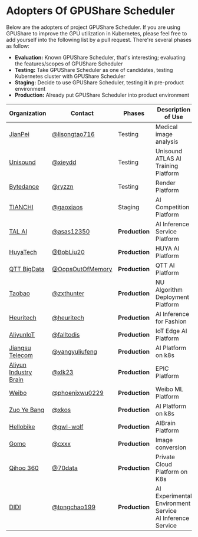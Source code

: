 # Adopters Of GPUShare Scheduler 

Below are the adopters of project GPUShare Scheduler. If you are using GPUShare to improve the GPU utilization in Kubernetes, please feel free to add yourself into the following list by a pull request. There're several phases as follow:

* **Evaluation:** Known GPUShare Scheduler, that's interesting; evaluating the features/scopes of GPUShare Scheduler
* **Testing:** Take GPUShare Scheduler as one of candidates, testing Kubernetes cluster with GPUShare Scheduler
* **Staging:** Decide to use GPUShare Scheduler, testing it in pre-product environment
* **Production:** Already put GPUShare Scheduler into product environment

| Organization | Contact | Phases      | Description of Use |
| ------------ | ------- | ----------- | ------------------ |
| [JianPei](http://www.jianpeicn.com/) | [@lisongtao716](https://github.com/lisongtao716) | Testing | Medical image analysis |
| [Unisound](https://www.unisound.com/) | [@xieydd](https://github.com/xieydd) | Testing | Unisound ATLAS AI Training Platform |
| [Bytedance](https://www.bytedance.com) | [@ryzzn](https://github.com/ryzzn) | Testing | Render Platform | 
| [TIANCHI](https://tianchi.aliyun.com) | [@gaoxiaos](https://github.com/gaoxiaos) | Staging | AI Competition Platform|
| [TAL AI](https://ai.100tal.com) | [@asas12350](https://github.com/asas12350) | **Production** | AI Inference Service Platform|
| [HuyaTech](https://www.huya.com) | [@BobLiu20](https://github.com/BobLiu20) | **Production** | HUYA AI Platform |
| [QTT BigData](http://www.qutoutiao.net/) | [@OopsOutOfMemory](https://github.com/OopsOutOfMemory) | **Production** | QTT AI Platform |
| [Taobao](http://www.taobao.com) | [@zxthunter](https://github.com/zxthunter) | **Production** | NU Algorithm Deployment Platform |
| [Heuritech](http://www.heuritech.com) | [@heuritech](https://github.com/heuritech) | **Production** | AI Inference for Fashion |
| [AliyunIoT](https://iot.aliyun.com/) | [@falltodis](https://github.com/falltodis) | **Production** |  IoT Edge AI Platform |
| [Jiangsu Telecom](https://wapjs.189.cn/) | [@yangyuliufeng](https://github.com/yangyuliufeng) | **Production** |  AI Platform on k8s |
| [Aliyun Industry Brain](https://et.aliyun.com/brain/industry) | [@xlk23](https://github.com/xlk23) | **Production** |  EPIC Platform |
| [Weibo](https://www.weibo.com) | [@phoenixwu0229](https://github.com/phoenixwu0229) | **Production** |  Weibo ML Platform |
| [Zuo Ye Bang](http://www.zuoyebang.com) | [@xkos](https://github.com/xkos) | **Production** |  AI Platform on k8s |
| [Hellobike](https://www.helloglobal.com) | [@gwl-wolf](https://github.com/gwl-wolf) | **Production** | AIBrain Platform |
| [Gomo](https://www.gomo.com) | [@cxxx](https://github.com/cxxx) | **Production** | Image conversion |
| [Qihoo 360](https://www.360.cn) | [@70data](https://github.com/70data) | **Production** | Private Cloud Platform on K8s |
| [DIDI](https://www.didiglobal.com/) | [@tongchao199](https://github.com/tongchao199) | **Production** | AI Experimental Environment Service <br> AI Inference Service |

